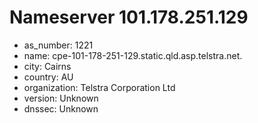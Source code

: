 # Nameserver 101.178.251.129

* as_number: 1221
* name: cpe-101-178-251-129.static.qld.asp.telstra.net.
* city: Cairns
* country: AU
* organization: Telstra Corporation Ltd
* version: Unknown
* dnssec: Unknown
